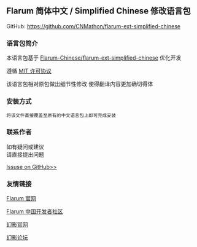## Flarum 简体中文 / Simplified Chinese 修改语言包

GitHub: https://github.com/CNMathon/flarum-ext-simplified-chinese

### 语言包简介

本语言包基于 [Flarum-Chinese/flarum-ext-simplified-chinese](https://github.com/Flarum-Chinese/flarum-ext-simplified-chinese) 优化开发

遵循 [MIT 许可协议](http://opensource.org/licenses/mit-license.php)

该语言包相对原包做出细节性修改
使得翻译内容更加确切得体


### 安装方式

    将该文件直接覆盖至原有的中文语言包上即可完成安装

### 联系作者
如有疑问或建议  
请直接提出问题  

[Issuse on GitHub>>](https://github.com/CNMathon/flarum-ext-simplified-chinese/issues)  

### 友情链接

[Flarum 官网](http://flarum.org)

[Flarum 中国开发者社区](http://discuss.flarum.org.cn)

[幻影官网](http://www.hypin.cn)

[幻影论坛](http://bbs.hypin.cn)
